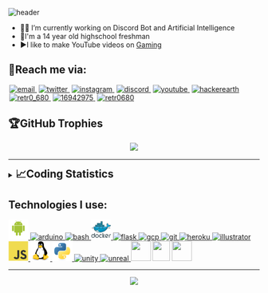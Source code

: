 ![header](https://capsule-render.vercel.app/api?type=waving&color=gradient&height=400&section=header&text=Hey%20there👋!%20I%20am%20Retr0👾&fontSize=57&reversal=true&desc=I%20am%20a%20passionate%20programmer%20and%20a%20student&animation=fadeIn&descSize=26&descAlignY=62&section=header)

<!-- ## I'm a passionate programmer and a student -->
- 📝🔭 I’m currently working on Discord Bot and Artificial Intelligence
- 🏫I'm a 14 year old highschool freshman
- ▶I like to make YouTube videos on [Gaming](https://www.youtube.com/channel/UCj-YgHAXSK2R62hMOytdMew/videos)

## 📧Reach me via:
<a style="margin:0px 2px;" href="mailto:dedsecretr0680@gmail.com">
    <img width="40px" height="40px" src="https://upload.wikimedia.org/wikipedia/commons/thumb/e/ec/Circle-icons-mail.svg/1200px-Circle-icons-mail.svg.png" alt="email">
</a>

<a style="margin:0px 2px;" href="https://twitter.com/Retr0_680">
    <img width="40px" height="40px" src="https://www.iconpacks.net/icons/2/free-twitter-logo-icon-2429-thumb.png" alt="twitter">
</a>

<a style="margin:0px 2px;" href="https://www.instagram.com/retr0_680/">
    <img width="40px" height="40px" src="https://upload.wikimedia.org/wikipedia/commons/thumb/a/a5/Instagram_icon.png/1024px-Instagram_icon.png" alt="instagram">
</a>

<a style="margin:0px 2px;" href="https://discordapp.com/users/793387363513401346/">
    <img width="40px" height="40px" src="https://www.freepnglogos.com/uploads/discord-logo-png/discord-logo-logodownload-download-logotipos-1.png" alt="discord">
</a>

<a style="margin:0px 2px;" href="https://www.youtube.com/channel/UCj-YgHAXSK2R62hMOytdMew">
    <img width="40px" height="40px" src="https://www.freeiconspng.com/uploads/hd-youtube-logo-png-transparent-background-20.png" alt="youtube">
</a>

<a style="margin:0px 2px;" href="https://www.hackerearth.com/@retr0_680">
    <img width="40px" height="40px" src="https://raw.githubusercontent.com/rahuldkjain/github-profile-readme-generator/master/src/images/icons/Social/hackerearth.svg" alt="hackerearth">
</a>

<a style="margin:0px 2px;" href="https://www.hackerrank.com/retr0_680">
    <img width="40px" height="40px" src="https://raw.githubusercontent.com/rahuldkjain/github-profile-readme-generator/master/src/images/icons/Social/hackerrank.svg" alt="retr0_680">
</a>

<a style="margin:0px 2px;" href="https://stackoverflow.com/users/16942975">
    <img width="40px" height="40px" src="https://raw.githubusercontent.com/rahuldkjain/github-profile-readme-generator/master/src/images/icons/Social/stack-overflow.svg" alt="16942975">
</a>

<a style="margin:0px 2px;" href="https://codepen.io/retr0680">
    <img width="40px" height="40px" src="https://raw.githubusercontent.com/rahuldkjain/github-profile-readme-generator/master/src/images/icons/Social/codepen.svg" alt="retr0680">
</a>

## 🏆GitHub Trophies
<p align="center">
    <img src="https://github-profile-trophy.vercel.app/?username=Retr0680&theme=radical&margin-w=11&margin-h=10">
</p>
<hr>

<details>
    <summary><h2 style="display:inline;">📈Coding Statistics</h2></summary>
    <p align="center">
    <br>
    <img style="margin-top: 10px" src="https://github-readme-stats.vercel.app/api/top-langs/?username=Retr0680&theme=radical"><br>
    <img style="border-radius:10px" width="600px" height="600px" style="margin-top: 10px" src="https://wakatime.com/share/@Retr0_680/a9a3b9ff-58d1-410e-8986-c118be73e9a8.svg"><br>
    </p>
</details>

## Technologies I use:
<p align="left"> 
    <a href="https://developer.android.com" target="_blank"> <img src="https://raw.githubusercontent.com/devicons/devicon/master/icons/android/android-original-wordmark.svg" alt="android" width="40" height="40"/> </a> 
    <a href="https://www.arduino.cc/" target="_blank"> <img src="https://cdn.worldvectorlogo.com/logos/arduino-1.svg" alt="arduino" width="40" height="40"/> </a> 
    <a href="https://www.gnu.org/software/bash/" target="_blank"> <img src="https://www.vectorlogo.zone/logos/gnu_bash/gnu_bash-icon.svg" alt="bash" width="40" height="40"/> </a> 
    <a href="https://www.docker.com/" target="_blank"> <img src="https://raw.githubusercontent.com/devicons/devicon/master/icons/docker/docker-original-wordmark.svg" alt="docker" width="40" height="40"/> </a> 
    <a href="https://flask.palletsprojects.com/" target="_blank"> <img src="https://www.vectorlogo.zone/logos/pocoo_flask/pocoo_flask-icon.svg" alt="flask" width="40" height="40"/> </a> 
    <a href="https://cloud.google.com" target="_blank"> <img src="https://www.vectorlogo.zone/logos/google_cloud/google_cloud-icon.svg" alt="gcp" width="40" height="40"/> </a> 
    <a href="https://git-scm.com/" target="_blank"> <img src="https://www.vectorlogo.zone/logos/git-scm/git-scm-icon.svg" alt="git" width="40" height="40"/> </a> 
    <a href="https://heroku.com" target="_blank"> <img src="https://www.vectorlogo.zone/logos/heroku/heroku-icon.svg" alt="heroku" width="40" height="40"/> </a> 
    <a href="https://www.adobe.com/in/products/illustrator.html" target="_blank"> <img src="https://www.vectorlogo.zone/logos/adobe_illustrator/adobe_illustrator-icon.svg" alt="illustrator" width="40" height="40"/> </a> 
    <a href="https://developer.mozilla.org/en-US/docs/Web/JavaScript" target="_blank"> <img src="https://raw.githubusercontent.com/devicons/devicon/master/icons/javascript/javascript-original.svg" alt="javascript" width="40" height="40"/> </a> 
    <a href="https://www.linux.org/" target="_blank"> <img src="https://raw.githubusercontent.com/devicons/devicon/master/icons/linux/linux-original.svg" alt="linux" width="40" height="40"/> </a> 
    <a href="https://www.python.org" target="_blank"> <img src="https://raw.githubusercontent.com/devicons/devicon/master/icons/python/python-original.svg" alt="python" width="40" height="40"/> </a> 
    <a href="https://unity.com/" target="_blank"> <img src="https://www.vectorlogo.zone/logos/unity3d/unity3d-icon.svg" alt="unity" width="40" height="40"/> </a> 
    <a href="https://unrealengine.com/" target="_blank"> <img src="https://raw.githubusercontent.com/kenangundogan/fontisto/036b7eca71aab1bef8e6a0518f7329f13ed62f6b/icons/svg/brand/unreal-engine.svg" alt="unreal" width="40" height="40"/> </a>
    <img width="40px" height="40px" src="https://brandslogos.com/wp-content/uploads/images/large/java-logo-1.png">
    <img width="35px" height="40px" src="https://cdn0.iconfinder.com/data/icons/social-network-7/50/22-512.png">
    <img width="40px" height="40px" src="https://upload.wikimedia.org/wikipedia/commons/thumb/a/af/Adobe_Photoshop_CC_icon.svg/1200px-Adobe_Photoshop_CC_icon.svg.png">
</p>

<hr>
<p align="center">
<img height="21px" src="https://komarev.com/ghpvc/?username=Retr0680&color=blueviolet&style=plastic">
</p>
